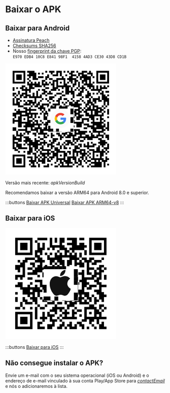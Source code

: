 # Baixar o APK

## Baixar para Android

- [Assinatura Peach]($apkSignaturesUrl$)
- [Checksums SHA256]($apkChecksumsUrl$)
- Nosso [fingerprint da chave PGP](https://keys.openpgp.org/vks/v1/by-fingerprint/E970EDB410C8E84198F141584AD3CE3043D8CD1B):<br>
  `E970 EDB4 10C8 E841 98F1  4158 4AD3 CE30 43D8 CD1B`

<img src="/icons/qrcode_android.png" width="350">

Versão mais recente: $apkVersionBuild$

Recomendamos baixar a versão ARM64 para Android 8.0 e superior.

:::buttons
[Baixar APK Universal]($apkUniversalUrl$)
[Baixar APK ARM64-v8]($apkArm64v8Url$)
:::

## Baixar para iOS

<img src="/icons/qrcode_apple.png" width="350">

:::buttons
[Baixar para iOS](https://testflight.apple.com/join/wfSPFEWG)
:::

## Não consegue instalar o APK?

Envie um e-mail com o seu sistema operacional (iOS ou Android) e o endereço de e-mail vinculado à sua conta Play/App Store para
[$contactEmail$](mailto:$contactEmail$) e nós o adicionaremos à lista.